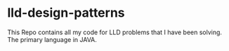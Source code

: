# lld-design-patterns
This Repo contains all my code for LLD problems that I have been solving. The primary language in JAVA.
